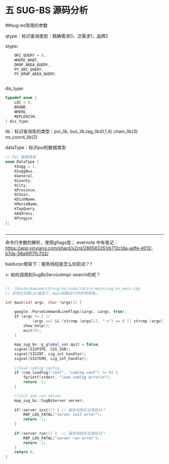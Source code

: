 # 五 SUG-BS 源码分析




##sug-bs常用的参数

qtype：标识查询类型：精确需求0，泛需求1，品牌2

stype:

```c
    ORI_QUERY = 0,
    WHERE_WHAT,
    DROP_AREA_QUERY,
    PY_ORI_QUERY,
    PY_DROP_AREA_QUERY,
    
```

dis_type:


``` c
typedef enum {
    LOC = 0,
    BOUND,
    WHERE,
    REPLENISH,
} dis_type;

```

lib：标识查询库的类型：poi_lib, bus_lib,tag_lib(0,1,4) chain_lib(3) no_coord_lib(2)

dataType：标识poi的数据类型

``` c
// Poi 数据类型
enum DataType {
    kSugg = 1,
    kSuggBus,
    kGeneral,
    kCounty,
    kCity,
    kProvince,
    kChain,
    kDishName,
    kMovieName,
    kTopQuery,
    kAddress,
    kPingyin
}; 
 
```










---

命令行参数的解析，使用gflags库；
evernote 中有笔记： https://app.yinxiang.com/shard/s2/nl/286583351/b712c1da-adfe-4012-b7da-58a9917fc702/


baidurpc框架下：服务线程是怎么别启动？?

<- 如何调用到SugBsServiceImpl::search的呢？





``` c++

// ./baidu/mapsearch/sug-bs/code/rd/src/main/sug_bs_main.cpp
// 发现在百度rpc框架下，main函数设计的非常简单。。

int main(int argc, char *argv[]) {

    google::ParseCommandLineFlags(&argc, &argv, true);
	if (argc != 2 ||  
            (argc ==2 && (strcmp (argv[1], "-v") == 0 || strcmp (argv[1], "-h") == 0))) {    
        show_help();
        exit(0);
    }    
    
    map_sug_bs::g_global_var.quit = false;
    signal(SIGPIPE, SIG_IGN);
    signal(SIGINT, sig_int_handler);
    signal(SIGTERM, sig_int_handler);
    
    //load comlog config
    if (com_loadlog("conf", "comlog.conf") != 0) {
        fprintf(stderr, "load comlog error\n");
        return -1;
    }

    //init and run server
    map_sug_bs::SugBsServer server;
    
    if(!server.init()) { // 服务线程在这里启动？
        MAP_LOG_FATAL("server init error");     
        return -1; 
    } 
    
    if(!server.run()) {  // 服务线程在这里启动？
        MAP_LOG_FATAL("server run error");
        return -1;       
    }
    return 0;
}

```



